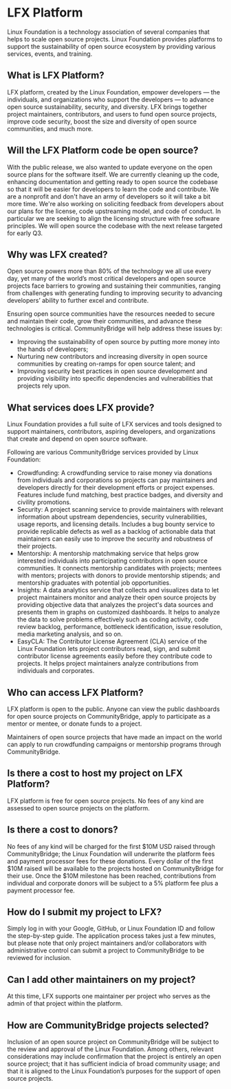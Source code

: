 # LFX Platform

Linux Foundation is a technology association of several companies that helps to scale open source projects. Linux Foundation provides platforms to support the sustainability of open source ecosystem by providing various services, events, and training.

## What is LFX Platform? <a id="CommunityBridgeFAQs-WhatisCommunityBridge?"></a>

LFX platform, created by the Linux Foundation, empower developers — the individuals, and organizations who support the developers — to advance open source sustainability, security, and diversity. LFX brings together project maintainers, contributors, and users to fund open source projects, improve code security, boost the size and diversity of open source communities, and much more.

## Will the LFX Platform code be open source? <a id="CommunityBridgeFAQs-WilltheCommunityBridgecodebeopensource?"></a>

With the public release, we also wanted to update everyone on the open source plans for the software itself. We are currently cleaning up the code, enhancing documentation and getting ready to open source the codebase so that it will be easier for developers to learn the code and contribute. We are a nonprofit and don't have an army of developers so it will take a bit more time. We're also working on soliciting feedback from developers about our plans for the license, code upstreaming model, and code of conduct. In particular we are seeking to align the licensing structure with free software principles. We will open source the codebase with the next release targeted for early Q3.

## Why was LFX created? <a id="CommunityBridgeFAQs-WhywasCommunityBridgecreated?"></a>

Open source powers more than 80% of the technology we all use every day, yet many of the world’s most critical developers and open source projects face barriers to growing and sustaining their communities, ranging from challenges with generating funding to improving security to advancing developers’ ability to further excel and contribute.

Ensuring open source communities have the resources needed to secure and maintain their code, grow their communities, and advance these technologies is critical. CommunityBridge will help address these issues by:

* Improving the sustainability of open source by putting more money into the hands of developers;
* Nurturing new contributors and increasing diversity in open source communities by creating on-ramps for open source talent; and
* Improving security best practices in open source development and providing visibility into specific dependencies and vulnerabilities that projects rely upon.

## What services does LFX provide? <a id="CommunityBridgeFAQs-WhatservicesdoesCommunityBridgeprovide?"></a>

Linux Foundation provides a full suite of LFX services and tools designed to support maintainers, contributors, aspiring developers, and organizations that create and depend on open source software.

Following are various CommunityBridge services provided by Linux Foundation:

* Crowdfunding: A crowdfunding service to raise money via donations from individuals and corporations so projects can pay maintainers and developers directly for their development efforts or project expenses. Features include fund matching, best practice badges, and diversity and civility promotions.
* Security: A project scanning service to provide maintainers with relevant information about upstream dependencies, security vulnerabilities, usage reports, and licensing details. Includes a bug bounty service to provide replicable defects as well as a backlog of actionable data that maintainers can easily use to improve the security and robustness of their projects.
* Mentorship: A mentorship matchmaking service that helps grow interested individuals into participating contributors in open source communities. It connects mentorship candidates with projects; mentees with mentors; projects with donors to provide mentorship stipends; and mentorship graduates with potential job opportunities.
* Insights: A data analytics service that collects and visualizes data to let project maintainers monitor and analyze their open source projects by providing objective data that analyzes the project's data sources and presents them in graphs on customized dashboards. It helps to analyze the data to solve problems effectively such as coding activity, code review backlog, performance, bottleneck identification, issue resolution, media marketing analysis, and so on.
* EasyCLA: The Contributor License Agreement \(CLA\) service of the Linux Foundation lets project contributors read, sign, and submit contributor license agreements easily before they contribute code to projects. It helps project maintainers analyze contributions from individuals and corporates.

## Who can access LFX Platform? <a id="CommunityBridgeFAQs-WhocanaccessCommunityBridge?"></a>

LFX platform is open to the public. Anyone can view the public dashboards for open source projects on CommunityBridge, apply to participate as a mentor or mentee, or donate funds to a project.

Maintainers of open source projects that have made an impact on the world can apply to run crowdfunding campaigns or mentorship programs through CommunityBridge.

## Is there a cost to host my project on LFX Platform? <a id="CommunityBridgeFAQs-IsthereacosttohostmyprojectonCommunityBridge?"></a>

LFX platform is free for open source projects. No fees of any kind are assessed to open source projects on the platform.

## Is there a cost to donors? <a id="CommunityBridgeFAQs-Isthereacosttodonors?"></a>

No fees of any kind will be charged for the first $10M USD raised through CommunityBridge; the Linux Foundation will underwrite the platform fees and payment processor fees for these donations. Every dollar of the first $10M raised will be available to the projects hosted on CommunityBridge for their use. Once the $10M milestone has been reached, contributions from individual and corporate donors will be subject to a 5% platform fee plus a payment processor fee.

## How do I submit my project to LFX? <a id="CommunityBridgeFAQs-HowdoIsubmitmyprojecttoCommunityBridge?"></a>

Simply log in with your Google, GitHub, or Linux Foundation ID and follow the step-by-step guide. The application process takes just a few minutes, but please note that only project maintainers and/or collaborators with administrative control can submit a project to CommunityBridge to be reviewed for inclusion.

## Can I add other maintainers on my project? <a id="CommunityBridgeFAQs-CanIaddothermaintainersonmyproject?"></a>

At this time, LFX supports one maintainer per project who serves as the admin of that project within the platform.

## How are CommunityBridge projects selected? <a id="CommunityBridgeFAQs-HowareCommunityBridgeprojectsselected?"></a>

Inclusion of an open source project on CommunityBridge will be subject to the review and approval of the Linux Foundation. Among others, relevant considerations may include confirmation that the project is entirely an open source project; that it has sufficient indicia of broad community usage; and that it is aligned to the Linux Foundation’s purposes for the support of open source projects.

